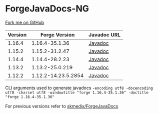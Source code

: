 # ForgeJavaDocs-NG
[Fork me on GitHub](https://github.com/Nekoyue/ForgeJavaDocs-NG)

| Version | Forge Version       | Javadoc URL |
| ------- | ------------------- | ----------- |
| 1.16.4  | 1.16.4-35.1.36      | [Javadoc](https://forge.yue.moe/javadoc/1.16.4/)   |
| 1.15.2  | 1.15.2-31.2.47      | [Javadoc](https://forge.yue.moe/javadoc/1.15.2/) |
| 1.14.4  | 1.14.4-28.2.23      | [Javadoc](https://forge.yue.moe/javadoc/1.14.4/) |
| 1.13.2  | 1.13.2-25.0.219     | [Javadoc](https://forge.yue.moe/javadoc/1.13.2/) |
| 1.12.2  | 1.12.2-14.23.5.2854 | [Javadoc](https://forge.yue.moe/javadoc/1.12.2/) |

CLI arguments used to generate javadocs `-encoding utf8 -docencoding utf8 -charset utf8 -windowtitle "forge 1.16.4-35.1.36" -doctitle "forge 1.16.4-35.1.36"`

For previous versions refer to [skmedix/ForgeJavaDocs](https://skmedix.github.io/ForgeJavaDocs/)
